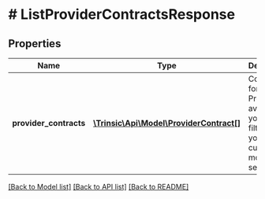 # # ListProviderContractsResponse

## Properties

Name | Type | Description | Notes
------------ | ------------- | ------------- | -------------
**provider_contracts** | [**\Trinsic\Api\Model\ProviderContract[]**](ProviderContract.md) | Contracts for all Providers available to your App, filtered by your App&#39;s current test mode setting. |

[[Back to Model list]](../../README.md#models) [[Back to API list]](../../README.md#endpoints) [[Back to README]](../../README.md)
